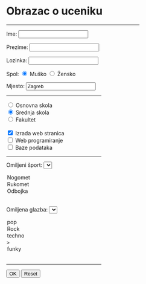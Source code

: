 <body>
<h1>Obrazac o uceniku</h1>
<hr width="70%" align="left">
<form action="uspjeh.html">
Ime:
<input type="text" maxlength="30"/><br>
			
Prezime:
<input type="text" maxlength="30"/><br>
			
Lozinka:
<input type="password"/><br>
			
Spol:
<input type="radio" name="spol" checked /> Muško
<input type="radio" name="spol"/> Žensko <br>
			
Mjesto:
<input type="text" value="Zagreb"/><br>
			
<hr width="50%" align="left">
			
<input type="radio" name="sp"/> Osnovna skola <br>
<input type="radio" name="sp" checked /> Srednja skola <br>
<input type="radio" name="sp"/> Fakultet <br>
<br>
<input type="checkbox" name="Weeb" checked /> Izrada web stranica<br>
<input type="checkbox" name="Weeb" /> Web programiranje<br>
<input type="checkbox" name="Weeb" /> Baze podataka<br>
			
<hr width="50%" align="left">
			
Omiljeni šport:
<select>
<option>Nogomet</option>
<option selected>Rukomet</option>
<option>Odbojka</option>
</select><br>
			
Omiljena glazba:
<select>
<option>pop</option>
<option>Rock</option>
<option>techno</option>>
<option selected>funky</option>
</select><br>

<hr width="50%" align="left">

<input type="submit" value="OK"/>
<input type="reset" value="Reset"/><br>
			
</form>
</body>
</html>
